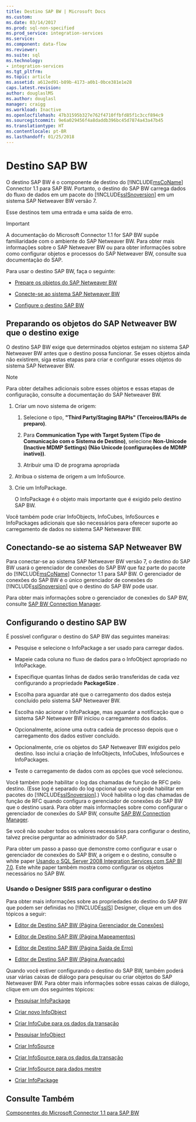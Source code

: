 ```yaml
---
title: Destino SAP BW | Microsoft Docs
ms.custom: 
ms.date: 03/14/2017
ms.prod: sql-non-specified
ms.prod_service: integration-services
ms.service: 
ms.component: data-flow
ms.reviewer: 
ms.suite: sql
ms.technology:
- integration-services
ms.tgt_pltfrm: 
ms.topic: article
ms.assetid: a612ed91-b89b-4173-a0b1-0bce381e1e28
caps.latest.revision: 
author: douglaslMS
ms.author: douglasl
manager: craigg
ms.workload: Inactive
ms.openlocfilehash: 47b31595b327e762f4710ffbfd85f1c3ccf894c9
ms.sourcegitcommit: 9e6a029456f4a8daddb396bc45d7874a43a47b45
ms.translationtype: HT
ms.contentlocale: pt-BR
ms.lasthandoff: 01/25/2018
---
```

# <a name="sap-bw-destination"></a>Destino SAP BW
  O destino SAP BW é o componente de destino do [!INCLUDE[msCoName](../../includes/msconame-md.md)] Connector 1.1 para SAP BW. Portanto, o destino do SAP BW carrega dados do fluxo de dados em um pacote do [!INCLUDE[ssISnoversion](../../includes/ssisnoversion-md.md)] em um sistema SAP Netweaver BW versão 7.  
  
 Esse destinos tem uma entrada e uma saída de erro.  
  
> [!IMPORTANT]  
>  A documentação do Microsoft Connector 1.1 for SAP BW supõe familiaridade com o ambiente do SAP Netweaver BW. Para obter mais informações sobre o SAP Netweaver BW ou para obter informações sobre como configurar objetos e processos do SAP Netweaver BW, consulte sua documentação do SAP.  
  
 Para usar o destino SAP BW, faça o seguinte:  
  
-   [Prepare os objetos do SAP Netweaver BW](#bkmk_Prepare_Objects)  
  
-   [Conecte-se ao sistema SAP Netweaver BW](#bkmk_Connect_Database)  
  
-   [Configure o destino SAP BW](#bkmk_Configure_Destination)  
  
##  <a name="bkmk_Prepare_Objects"></a> Preparando os objetos do SAP Netweaver BW que o destino exige  
 O destino SAP BW exige que determinados objetos estejam no sistema SAP Netweaver BW antes que o destino possa funcionar. Se esses objetos ainda não existirem, siga estas etapas para criar e configurar esses objetos do sistema SAP Netweaver BW.  
  
> [!NOTE]  
>  Para obter detalhes adicionais sobre esses objetos e essas etapas de configuração, consulte a documentação do SAP Netweaver BW.  
  
1.  Criar um novo sistema de origem:  
  
    1.  Selecione o tipo, **"Third Party/Staging BAPIs" (Terceiros/BAPIs de preparo)**.  
  
    2.  Para **Communication Type with Target System (Tipo de Comunicação com o Sistema de Destino)**, selecione **Non-Unicode (Inactive MDMP Settings) (Não Unicode (configurações de MDMP inativo))**.  
  
    3.  Atribuir uma ID de programa apropriada  
  
2.  Atribua o sistema de origem a um InfoSource.  
  
3.  Crie um InfoPackage.  
  
     O InfoPackage é o objeto mais importante que é exigido pelo destino SAP BW.  
  
 Você também pode criar InfoObjects, InfoCubes, InfoSources e InfoPackages adicionais que são necessários para oferecer suporte ao carregamento de dados no sistema SAP Netweaver BW.  
  
##  <a name="bkmk_Connect_Database"></a> Conectando-se ao sistema SAP Netweaver BW  
 Para conectar-se ao sistema SAP Netweaver BW versão 7, o destino do SAP BW usará o gerenciador de conexões do SAP BW que faz parte do pacote do [!INCLUDE[msCoName](../../includes/msconame-md.md)] Connector 1.1 para SAP BW. O gerenciador de conexões do SAP BW é o único gerenciador de conexões do [!INCLUDE[ssISnoversion](../../includes/ssisnoversion-md.md)] que o destino do SAP BW pode usar.  
  
 Para obter mais informações sobre o gerenciador de conexões do SAP BW, consulte [SAP BW Connection Manager](../../integration-services/connection-manager/sap-bw-connection-manager.md).  
  
##  <a name="bkmk_Configure_Destination"></a> Configurando o destino SAP BW  
 É possível configurar o destino do SAP BW das seguintes maneiras:  
  
-   Pesquise e selecione o InfoPackage a ser usado para carregar dados.  
  
-   Mapeie cada coluna no fluxo de dados para o InfoObject apropriado no InfoPackage.  
  
-   Especifique quantas linhas de dados serão transferidas de cada vez configurando a propriedade **PackageSize** .  
  
-   Escolha para aguardar até que o carregamento dos dados esteja concluído pelo sistema SAP Netweaver BW.  
  
-   Escolha não acionar o InfoPackage, mas aguardar a notificação que o sistema SAP Netweaver BW iniciou o carregamento dos dados.  
  
-   Opcionalmente, acione uma outra cadeia de processo depois que o carregamento dos dados estiver concluído.  
  
-   Opcionalmente, crie os objetos do SAP Netweaver BW exigidos pelo destino. Isso inclui a criação de InfoObjects, InfoCubes, InfoSources e InfoPackages.  
  
-   Teste o carregamento de dados com as opções que você selecionou.  
  
 Você também pode habilitar o log das chamadas de função de RFC pelo destino. (Esse log é separado do log opcional que você pode habilitar em pacotes do [!INCLUDE[ssISnoversion](../../includes/ssisnoversion-md.md)].) Você habilita o log das chamadas de função de RFC quando configura o gerenciador de conexões do SAP BW que o destino usará. Para obter mais informações sobre como configurar o gerenciador de conexões do SAP BW, consulte [SAP BW Connection Manager](../../integration-services/connection-manager/sap-bw-connection-manager.md).  
  
 Se você não souber todos os valores necessários para configurar o destino, talvez precise perguntar ao administrador do SAP.  
  
 Para obter um passo a passo que demonstre como configurar e usar o gerenciador de conexões do SAP BW, a origem e o destino, consulte o white paper [Usando o SQL Server 2008 Integration Services com SAP BI 7.0](http://go.microsoft.com/fwlink/?LinkID=137090). Este white paper também mostra como configurar os objetos necessários no SAP BW.  
  
### <a name="using-the-ssis-designer-to-configure-the-destination"></a>Usando o Designer SSIS para configurar o destino  
 Para obter mais informações sobre as propriedades do destino do SAP BW que podem ser definidas no [!INCLUDE[ssIS](../../includes/ssis-md.md)] Designer, clique em um dos tópicos a seguir:  
  
-   [Editor de Destino SAP BW &#40;Página Gerenciador de Conexões&#41;](../../integration-services/data-flow/sap-bw-destination-editor-connection-manager-page.md)  
  
-   [Editor de Destino SAP BW &#40;Página Mapeamentos&#41;](../../integration-services/data-flow/sap-bw-destination-editor-mappings-page.md)  
  
-   [Editor de Destino SAP BW &#40;Página Saída de Erro&#41;](../../integration-services/data-flow/sap-bw-destination-editor-error-output-page.md)  
  
-   [Editor de Destino SAP BW &#40;Página Avançado&#41;](../../integration-services/data-flow/sap-bw-destination-editor-advanced-page.md)  
  
 Quando você estiver configurando o destino do SAP BW, também poderá usar várias caixas de diálogo para pesquisar ou criar objetos do SAP Netweaver BW. Para obter mais informações sobre essas caixas de diálogo, clique em um dos seguintes tópicos:  
  
-   [Pesquisar InfoPackage](../../integration-services/data-flow/look-up-infopackage.md)  
  
-   [Criar novo InfoObject](../../integration-services/data-flow/create-new-infoobject.md)  
  
-   [Criar InfoCube para os dados da transação](../../integration-services/data-flow/create-infocube-for-transaction-data.md)  
  
-   [Pesquisar InfoObject](../../integration-services/data-flow/look-up-infoobject.md)  
  
-   [Criar InfoSource](../../integration-services/data-flow/create-infosource.md)  
  
-   [Criar InfoSource para os dados da transação](../../integration-services/data-flow/create-infosource-for-transaction-data.md)  
  
-   [Criar InfoSource para dados mestre](../../integration-services/data-flow/create-infosource-for-master-data.md)  
  
-   [Criar InfoPackage](../../integration-services/data-flow/create-infopackage.md)  
  
## <a name="see-also"></a>Consulte Também  
 [Componentes do Microsoft Connector 1.1 para SAP BW](../../integration-services/microsoft-connector-for-sap-bw-components.md)  
  
  
